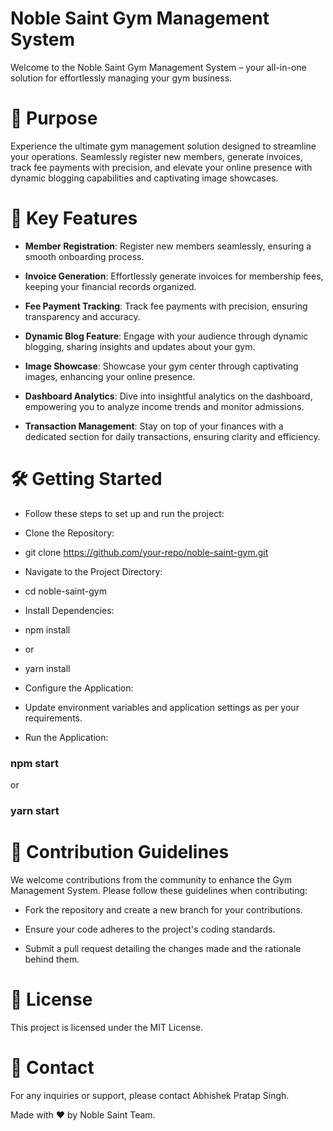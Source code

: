 # Noble Saint Gym Management System

Welcome to the Noble Saint Gym Management System – your all-in-one solution for effortlessly managing your gym business.

# 🚀 Purpose

Experience the ultimate gym management solution designed to streamline your operations. Seamlessly register new members, generate invoices, track fee payments with precision, and elevate your online presence with dynamic blogging capabilities and captivating image showcases.

# 🔑 Key Features

- **Member Registration**: Register new members seamlessly, ensuring a smooth onboarding process.

- **Invoice Generation**: Effortlessly generate invoices for membership fees, keeping your financial records organized.

- **Fee Payment Tracking**: Track fee payments with precision, ensuring transparency and accuracy.

- **Dynamic Blog Feature**: Engage with your audience through dynamic blogging, sharing insights and updates about your gym.

- **Image Showcase**: Showcase your gym center through captivating images, enhancing your online presence.

- **Dashboard Analytics**: Dive into insightful analytics on the dashboard, empowering you to analyze income trends and monitor admissions.

- **Transaction Management**: Stay on top of your finances with a dedicated section for daily transactions, ensuring clarity and efficiency.

# 🛠️ Getting Started

- Follow these steps to set up and run the project:

- Clone the Repository:

- git clone https://github.com/your-repo/noble-saint-gym.git

- Navigate to the Project Directory:

- cd noble-saint-gym

- Install Dependencies:

- npm install

- or

- yarn install

- Configure the Application:

- Update environment variables and application settings as per your requirements.

- Run the Application:

### npm start

or

### yarn start

# 🤝 Contribution Guidelines

We welcome contributions from the community to enhance the Gym Management System. Please follow these guidelines when contributing:

- Fork the repository and create a new branch for your contributions.

- Ensure your code adheres to the project's coding standards.

- Submit a pull request detailing the changes made and the rationale behind them.

# 📜 License

This project is licensed under the MIT License.

# 📩 Contact

For any inquiries or support, please contact Abhishek Pratap Singh.

Made with ❤️ by Noble Saint Team.
